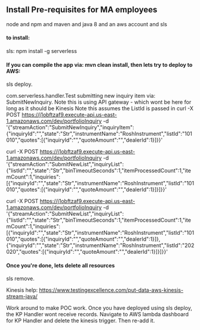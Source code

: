 ## Install Pre-requisites for MA employees
node and npm and maven and java 8 and an aws account and sls


#### to install:

sls:
npm install -g serverless



#### If you can compile the app via: mvn clean install, then lets try to deploy to AWS:

sls deploy.

com.serverless.handler.Test submitting new inquiry item via: SubmitNewInquiry. Note this is using API gateway - which wont be here for long as it should be Kinesis
Note this assumes the ListId is passed in
curl -X POST https://j1obftzaf9.execute-api.us-east-1.amazonaws.com/dev/portfolioInquiry -d '{"streamAction":"SubmitNewInquiry","inquiryItem":{"inquiryId":"","state":"Str","instrumentName":"RoshInstrument","listId":"101010","quotes":[{"inquiryId":"","quoteAmount":"","dealerId":1}]}}'


curl -X POST https://j1obftzaf9.execute-api.us-east-1.amazonaws.com/dev/portfolioInquiry -d '{"streamAction":"SubmitNewList","inquiryList":{"listId":"","state":"Str","binTimeoutSeconds":1,"itemProcessedCount":1,"itemCount":1,"inquiries":[{"inquiryId":"","state":"Str","instrumentName":"RoshInstrument","listId":"101010","quotes":[{"inquiryId":"","quoteAmount":"","dealerId":1}]}]}}'


curl -X POST https://j1obftzaf9.execute-api.us-east-1.amazonaws.com/dev/portfolioInquiry -d '{"streamAction":"SubmitNewList","inquiryList":{"listId":"","state":"Str","binTimeoutSeconds":1,"itemProcessedCount":1,"itemCount":1,"inquiries":[{"inquiryId":"","state":"Str","instrumentName":"RoshInstrument","listId":"101010","quotes":[{"inquiryId":"","quoteAmount":"","dealerId":1}]},{"inquiryId":"","state":"Str","instrumentName":"RoshInstrument","listId":"202020","quotes":[{"inquiryId":"","quoteAmount":"","dealerId":1}]}]}}'

#### Once you're done, lets delete all resources
sls remove.

Kinesis help: https://www.testingexcellence.com/put-data-aws-kinesis-stream-java/

Work around to make POC work.
Once you have deployed using sls deploy, the KP Handler wont receive records. 
Navigate to AWS lambda dashboard for KP Handler and delete the kinesis trigger. Then re-add it.

